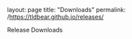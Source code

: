 layout: page
title: "Downloads"
permalink: /https://tldbear.github.io/releases/


Release Downloads
